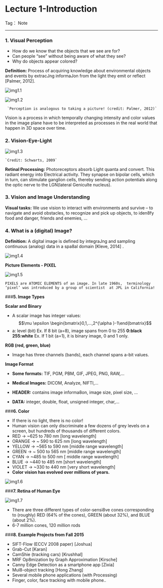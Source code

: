 ﻿
# Lecture 1-Introduction

Tag： Note

---

### **1. Visual Perception**

 - How do we know that the objects that we see
are for?
 - Can people “see” without being aware of
what they see?
 - Why do objects appear colored?

**Definition:** Process of acquiring knowledge about environmental objects
and events by extracJng informaJon from the light they emit or reflect
[Palmer, 2012].

 ![img1.1](https://raw.githubusercontent.com/Mr0Moonlight/Computer-Vision-Course-Note/master/relevant%20materials/picture/1.1.JPG)

 ![img1.2](https://raw.githubusercontent.com/Mr0Moonlight/Computer-Vision-Course-Note/master/relevant%20materials/picture/1.2.JPG)
 
     `Perception is analogous to taking a picture! (credit: Palmer, 2012)`

Vision is a process in which temporally changing intensity and color values in the image plane have to be interpreted as processes in the real world that happen in 3D space over time.

### **2. Vision-Eye-Light**

 ![img1.3](https://raw.githubusercontent.com/Mr0Moonlight/Computer-Vision-Course-Note/master/relevant%20materials/picture/1.3.JPG)
 
    `Credit: Schwarts, 2009`
 
**Retinal Processing:** Photoreceptors absorb Light quanta and convert. This radiant energy into Electrical activity. They synapse on bipolar cells, which in turn, can stimulate ganglion cells, thereby sending action potentials along the optic nerve to the LGN(lateral Geniculte nucleus).

### **3. Vision and Image Understanding**

**Visual tasks:** We use vision to interact with environments and survive – to navigate and avoid obstacles, to recognize and pick up objects, to iden8fy food and danger, friends and enemies, …

### **4. What is a (digital) Image?**

**Definition:** A digital image is defined by integraJng and sampling continuous (analog) data in a spa8al domain [Kleve, 2014] .

![img1.4](https://raw.githubusercontent.com/Mr0Moonlight/Computer-Vision-Course-Note/master/relevant%20materials/picture/1.4.JPG)

**Picture Elements - PIXEL**

![img1.5](https://raw.githubusercontent.com/Mr0Moonlight/Computer-Vision-Course-Note/master/relevant%20materials/picture/1.5.JPG)

`PIXELS are ATOMIC ELEMENTS of an image. In late 1960s, 
terminology ‘pixel’ was introduced by a group of scientist 
at JPL in California!`

###**5. Image Types**

**Scalar and Binary**

 - A scalar image has integer values:
  $$\mu \epsilon \begin{bmatrix}0,1,...,2^{\alpha }-1\end{bmatrix}$$
 - a: level (bit)
  Ex. If 8 bit (a=8), image spans from 0 to 255
  **0:black
  255:white**
Ex. If 1 bit (a=1), it is binary image, 0 and 1 only.

**RGB (red, green, blue)**

 - Image has three channels (bands), each channel spans a-bit values.

**Image Format**

 - **Some formats:** TIF, PGM, PBM, GIF, JPEG, PNG, RAW,…
 - **Medical Images:** DICOM, Analyze, NIFTI,…

 - **HEADER:** contains image informa8on, image size, pixel size, …
 - **DATA:** integer, double, float, unsigned integer, char,…

###**6. Color**

 - If there is no light, there is no color!
 - Human vision can only discriminate a few dozens of grey levels on a screen, but hundreds of thousands of different colors.
  - RED -> ~625 to 780 nm [long wavelength]
  - ORANGE -> ~ 590 to 625 nm [long wavelength]
  - YELLOW -> ~565 to 590 nm [middle range wavelength]
  - GREEN -> ~ 500 to 565 nm [middle range wavelength]
  - CYAN -> ~485 to 500 nm [ middle range wavelength]
  - BLUE -> ~440 to 485 nm [short wavelength]
  - VIOLET -> ~330 to 440 nm [very short wavelength]
 - **Color vision has evolved over millions of years.**
 
![img1.6](https://raw.githubusercontent.com/Mr0Moonlight/Computer-Vision-Course-Note/master/relevant%20materials/picture/1.6.JPG)

###**7. Retina of Human Eye**

![img1.7](https://raw.githubusercontent.com/Mr0Moonlight/Computer-Vision-Course-Note/master/relevant%20materials/picture/1.7.JPG)

 - There are three different types of color-sensi8ve cones corresponding to (roughly) RED (64% of the cones), GREEN (about 32%), and BLUE (about 2%).
 - 6-7 million cones, 120 million rods

###**8. Example Projects from Fall 2015**

- SIFT-Flow (ECCV 2008 paper) [Joshua]
- Grab-Cut [Karan]
- CamShie (tracking cars) [Krushhal]
- MRF Op8mization by Graph Approximation [Kirsche]
- Canny Edge Detection as a smartphone app [Zixia]
- Mul8-object tracking [Hong Zhang]
- Several mobile phone applications (with Processing)
 - Finger, color, face tracking with mobile phone..
 
